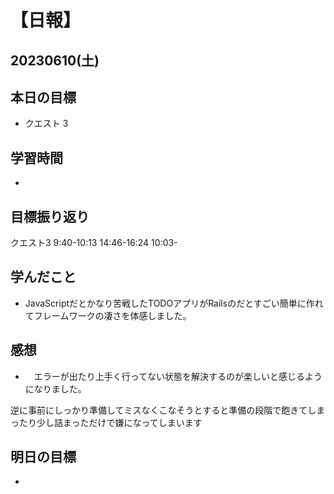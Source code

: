 # 【日報】
## 20230610(土)
## 本日の目標
- クエスト 3

## 学習時間
- 

## 目標振り返り
クエスト3 9:40-10:13 14:46-16:24 10:03-

## 学んだこと
- JavaScriptだとかなり苦戦したTODOアプリがRailsのだとすごい簡単に作れてフレームワークの凄さを体感しました。

## 感想
- 　エラーが出たり上手く行ってない状態を解決するのが楽しいと感じるようになりました。

逆に事前にしっかり準備してミスなくこなそうとすると準備の段階で飽きてしまったり少し詰まっただけで嫌になってしまいます

## 明日の目標
- 




